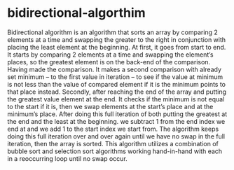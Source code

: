 # bidirectional-algorthim
Bidirectional algorithm is an algorithm that sorts an array by comparing 2 elements at a time and swapping the greater to the right in conjunction with placing the least element at the beginning.
At first, it goes from start to end. It starts by
comparing 2 elements at a time and swapping the
element’s places, so the greatest element is on the
back-end of the comparison.
Having made the comparison. It makes a second
comparison with already set minimum – to the first
value in iteration – to see if the value at minimum is
not less than the value of compared element if it is the
minimum points to that place instead.
Secondly, after reaching the end of the array and putting
the greatest value element at the end. It checks if the
minimum is not equal to the start if it is, then we swap
elements at the start’s place and at the minimum’s place.
After doing this full iteration of both putting the greatest at 
the end and the least at the beginning. we subtract 1 from
the end index we end at and we add 1 to the start index we
start from.
The algorithm keeps doing this full iteration over and over
again until we have no swap in the full iteration, then the
array is sorted.
This algorithm utilizes a combination of bubble sort and
selection sort algorithms working hand-in-hand with each
in a reoccurring loop until no swap occur.
